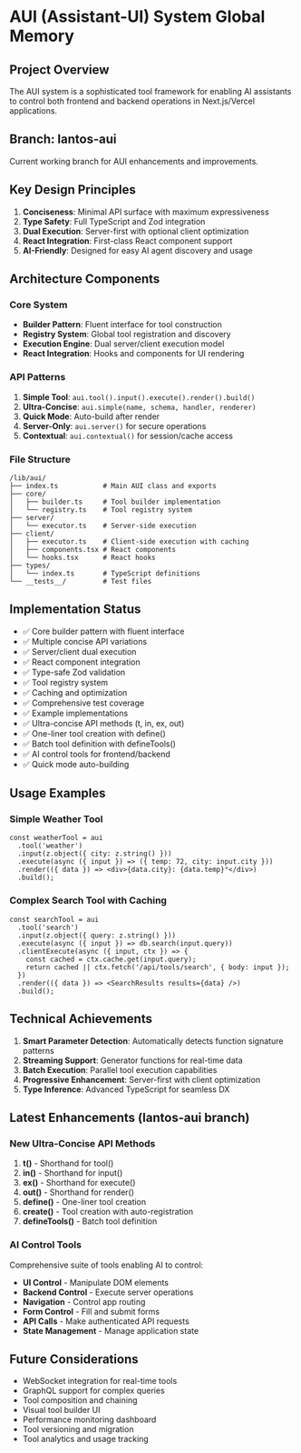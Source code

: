 # AUI (Assistant-UI) System Global Memory

## Project Overview
The AUI system is a sophisticated tool framework for enabling AI assistants to control both frontend and backend operations in Next.js/Vercel applications.

## Branch: lantos-aui
Current working branch for AUI enhancements and improvements.

## Key Design Principles
1. **Conciseness**: Minimal API surface with maximum expressiveness
2. **Type Safety**: Full TypeScript and Zod integration
3. **Dual Execution**: Server-first with optional client optimization
4. **React Integration**: First-class React component support
5. **AI-Friendly**: Designed for easy AI agent discovery and usage

## Architecture Components

### Core System
- **Builder Pattern**: Fluent interface for tool construction
- **Registry System**: Global tool registration and discovery
- **Execution Engine**: Dual server/client execution model
- **React Integration**: Hooks and components for UI rendering

### API Patterns
1. **Simple Tool**: `aui.tool().input().execute().render().build()`
2. **Ultra-Concise**: `aui.simple(name, schema, handler, renderer)`
3. **Quick Mode**: Auto-build after render
4. **Server-Only**: `aui.server()` for secure operations
5. **Contextual**: `aui.contextual()` for session/cache access

### File Structure
```
/lib/aui/
├── index.ts           # Main AUI class and exports
├── core/
│   ├── builder.ts     # Tool builder implementation
│   └── registry.ts    # Tool registry system
├── server/
│   └── executor.ts    # Server-side execution
├── client/
│   ├── executor.ts    # Client-side execution with caching
│   ├── components.tsx # React components
│   └── hooks.tsx      # React hooks
├── types/
│   └── index.ts       # TypeScript definitions
└── __tests__/         # Test files
```

## Implementation Status
- ✅ Core builder pattern with fluent interface
- ✅ Multiple concise API variations
- ✅ Server/client dual execution
- ✅ React component integration
- ✅ Type-safe Zod validation
- ✅ Tool registry system
- ✅ Caching and optimization
- ✅ Comprehensive test coverage
- ✅ Example implementations
- ✅ Ultra-concise API methods (t, in, ex, out)
- ✅ One-liner tool creation with define()
- ✅ Batch tool definition with defineTools()
- ✅ AI control tools for frontend/backend
- ✅ Quick mode auto-building

## Usage Examples

### Simple Weather Tool
```tsx
const weatherTool = aui
  .tool('weather')
  .input(z.object({ city: z.string() }))
  .execute(async ({ input }) => ({ temp: 72, city: input.city }))
  .render(({ data }) => <div>{data.city}: {data.temp}°</div>)
  .build();
```

### Complex Search Tool with Caching
```tsx
const searchTool = aui
  .tool('search')
  .input(z.object({ query: z.string() }))
  .execute(async ({ input }) => db.search(input.query))
  .clientExecute(async ({ input, ctx }) => {
    const cached = ctx.cache.get(input.query);
    return cached || ctx.fetch('/api/tools/search', { body: input });
  })
  .render(({ data }) => <SearchResults results={data} />)
  .build();
```

## Technical Achievements
1. **Smart Parameter Detection**: Automatically detects function signature patterns
2. **Streaming Support**: Generator functions for real-time data
3. **Batch Execution**: Parallel tool execution capabilities
4. **Progressive Enhancement**: Server-first with client optimization
5. **Type Inference**: Advanced TypeScript for seamless DX

## Latest Enhancements (lantos-aui branch)

### New Ultra-Concise API Methods
1. **t()** - Shorthand for tool()
2. **in()** - Shorthand for input()
3. **ex()** - Shorthand for execute()
4. **out()** - Shorthand for render()
5. **define()** - One-liner tool creation
6. **create()** - Tool creation with auto-registration
7. **defineTools()** - Batch tool definition

### AI Control Tools
Comprehensive suite of tools enabling AI to control:
- **UI Control** - Manipulate DOM elements
- **Backend Control** - Execute server operations
- **Navigation** - Control app routing
- **Form Control** - Fill and submit forms
- **API Calls** - Make authenticated API requests
- **State Management** - Manage application state

## Future Considerations
- WebSocket integration for real-time tools
- GraphQL support for complex queries
- Tool composition and chaining
- Visual tool builder UI
- Performance monitoring dashboard
- Tool versioning and migration
- Tool analytics and usage tracking